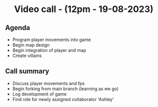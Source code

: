 
# <p align="center"> Video call - (12pm - 19-08-2023)</p>

## Agenda
- Program player  movements into game
- Begin map design
- Begin integration of player and map
- Create villains

## Call summary
- Discuss player movements and fps
- Begin forking from main branch (learning as we go)
- Log development of game
- Find role for newly assigned collaborator 'Ashley' 